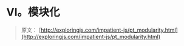 # VI。模块化

> 原文： [http://exploringjs.com/impatient-js/pt_modularity.html](http://exploringjs.com/impatient-js/pt_modularity.html)